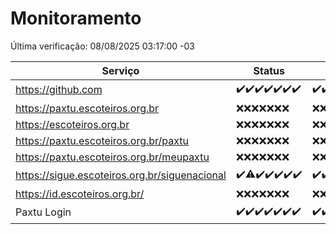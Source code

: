 # Monitoramento

Última verificação: 08/08/2025 03:17:00 -03

|Serviço|Status|Últimas 24h|
|---|---|---|
|https://github.com|<span title="2025-08-01: OK=22">✔️</span><span title="2025-08-02: OK=23">✔️</span><span title="2025-08-03: OK=22">✔️</span><span title="2025-08-04: OK=22">✔️</span><span title="2025-08-05: OK=22">✔️</span><span title="2025-08-06: OK=22">✔️</span><span title="2025-08-07: OK=4">✔️</span>|<span title="07/08/2025 03:17:00 -03 : 200">✔️</span><span title="07/08/2025 04:16:00 -03 : 200">✔️</span><span title="07/08/2025 05:15:00 -03 : 200">✔️</span><span title="07/08/2025 06:16:00 -03 : 200">✔️</span><span title="07/08/2025 07:11:00 -03 : 200">✔️</span><span title="07/08/2025 08:10:00 -03 : 200">✔️</span><span title="07/08/2025 09:21:00 -03 : 200">✔️</span><span title="07/08/2025 10:33:00 -03 : 200">✔️</span><span title="07/08/2025 11:14:00 -03 : 200">✔️</span><span title="07/08/2025 12:12:00 -03 : 200">✔️</span><span title="07/08/2025 13:13:00 -03 : 200">✔️</span><span title="07/08/2025 14:13:00 -03 : 200">✔️</span><span title="07/08/2025 15:15:00 -03 : 200">✔️</span><span title="07/08/2025 16:12:00 -03 : 200">✔️</span><span title="07/08/2025 17:11:00 -03 : 200">✔️</span><span title="07/08/2025 18:08:00 -03 : 200">✔️</span><span title="07/08/2025 19:10:00 -03 : 200">✔️</span><span title="07/08/2025 20:10:00 -03 : 200">✔️</span><span title="07/08/2025 21:54:00 -03 : 200">✔️</span><span title="07/08/2025 23:56:00 -03 : 200">✔️</span><span title="08/08/2025 01:01:00 -03 : 200">✔️</span><span title="08/08/2025 02:20:00 -03 : 200">✔️</span><span title="08/08/2025 03:17:00 -03 : 200">✔️</span>|
|https://paxtu.escoteiros.org.br|<span title="2025-08-01: Falhas=22">❌</span><span title="2025-08-02: Falhas=23">❌</span><span title="2025-08-03: Falhas=22">❌</span><span title="2025-08-04: Falhas=22">❌</span><span title="2025-08-05: Falhas=22">❌</span><span title="2025-08-06: Falhas=22">❌</span><span title="2025-08-07: Falhas=4">❌</span>|<span title="07/08/2025 03:17:00 -03 : 403">❌</span><span title="07/08/2025 04:16:00 -03 : 403">❌</span><span title="07/08/2025 05:15:00 -03 : 403">❌</span><span title="07/08/2025 06:16:00 -03 : 403">❌</span><span title="07/08/2025 07:11:00 -03 : 403">❌</span><span title="07/08/2025 08:10:00 -03 : 403">❌</span><span title="07/08/2025 09:21:00 -03 : 403">❌</span><span title="07/08/2025 10:33:00 -03 : 403">❌</span><span title="07/08/2025 11:14:00 -03 : 403">❌</span><span title="07/08/2025 12:12:00 -03 : 403">❌</span><span title="07/08/2025 13:13:00 -03 : 403">❌</span><span title="07/08/2025 14:13:00 -03 : 403">❌</span><span title="07/08/2025 15:15:00 -03 : 403">❌</span><span title="07/08/2025 16:12:00 -03 : 403">❌</span><span title="07/08/2025 17:11:00 -03 : 403">❌</span><span title="07/08/2025 18:08:00 -03 : 403">❌</span><span title="07/08/2025 19:10:00 -03 : 403">❌</span><span title="07/08/2025 20:10:00 -03 : 403">❌</span><span title="07/08/2025 21:54:00 -03 : 403">❌</span><span title="07/08/2025 23:56:00 -03 : 403">❌</span><span title="08/08/2025 01:01:00 -03 : 403">❌</span><span title="08/08/2025 02:20:00 -03 : 403">❌</span><span title="08/08/2025 03:17:00 -03 : 403">❌</span>|
|https://escoteiros.org.br|<span title="2025-08-01: Falhas=22">❌</span><span title="2025-08-02: Falhas=23">❌</span><span title="2025-08-03: Falhas=22">❌</span><span title="2025-08-04: Falhas=22">❌</span><span title="2025-08-05: Falhas=22">❌</span><span title="2025-08-06: Falhas=22">❌</span><span title="2025-08-07: Falhas=4">❌</span>|<span title="07/08/2025 03:17:00 -03 : 403">❌</span><span title="07/08/2025 04:16:00 -03 : 403">❌</span><span title="07/08/2025 05:15:00 -03 : 403">❌</span><span title="07/08/2025 06:16:00 -03 : 403">❌</span><span title="07/08/2025 07:11:00 -03 : 403">❌</span><span title="07/08/2025 08:10:00 -03 : 403">❌</span><span title="07/08/2025 09:21:00 -03 : 403">❌</span><span title="07/08/2025 10:33:00 -03 : 403">❌</span><span title="07/08/2025 11:14:00 -03 : 403">❌</span><span title="07/08/2025 12:12:00 -03 : 403">❌</span><span title="07/08/2025 13:13:00 -03 : 403">❌</span><span title="07/08/2025 14:13:00 -03 : 403">❌</span><span title="07/08/2025 15:15:00 -03 : 403">❌</span><span title="07/08/2025 16:12:00 -03 : 403">❌</span><span title="07/08/2025 17:11:00 -03 : 403">❌</span><span title="07/08/2025 18:08:00 -03 : 403">❌</span><span title="07/08/2025 19:10:00 -03 : 403">❌</span><span title="07/08/2025 20:10:00 -03 : 403">❌</span><span title="07/08/2025 21:54:00 -03 : 403">❌</span><span title="07/08/2025 23:56:00 -03 : 403">❌</span><span title="08/08/2025 01:01:00 -03 : 403">❌</span><span title="08/08/2025 02:20:00 -03 : 403">❌</span><span title="08/08/2025 03:17:00 -03 : 403">❌</span>|
|https://paxtu.escoteiros.org.br/paxtu|<span title="2025-08-01: Falhas=22">❌</span><span title="2025-08-02: Falhas=23">❌</span><span title="2025-08-03: Falhas=22">❌</span><span title="2025-08-04: Falhas=22">❌</span><span title="2025-08-05: Falhas=22">❌</span><span title="2025-08-06: Falhas=22">❌</span><span title="2025-08-07: Falhas=4">❌</span>|<span title="07/08/2025 03:17:00 -03 : 403">❌</span><span title="07/08/2025 04:16:00 -03 : 403">❌</span><span title="07/08/2025 05:15:00 -03 : 403">❌</span><span title="07/08/2025 06:16:00 -03 : 403">❌</span><span title="07/08/2025 07:11:00 -03 : 403">❌</span><span title="07/08/2025 08:10:00 -03 : 403">❌</span><span title="07/08/2025 09:21:00 -03 : 403">❌</span><span title="07/08/2025 10:33:00 -03 : 403">❌</span><span title="07/08/2025 11:14:00 -03 : 403">❌</span><span title="07/08/2025 12:12:00 -03 : 403">❌</span><span title="07/08/2025 13:13:00 -03 : 403">❌</span><span title="07/08/2025 14:13:00 -03 : 403">❌</span><span title="07/08/2025 15:15:00 -03 : 403">❌</span><span title="07/08/2025 16:12:00 -03 : 403">❌</span><span title="07/08/2025 17:11:00 -03 : 403">❌</span><span title="07/08/2025 18:08:00 -03 : 403">❌</span><span title="07/08/2025 19:10:00 -03 : 403">❌</span><span title="07/08/2025 20:10:00 -03 : 403">❌</span><span title="07/08/2025 21:54:00 -03 : 403">❌</span><span title="07/08/2025 23:56:00 -03 : 403">❌</span><span title="08/08/2025 01:01:00 -03 : 403">❌</span><span title="08/08/2025 02:20:00 -03 : 403">❌</span><span title="08/08/2025 03:17:00 -03 : 403">❌</span>|
|https://paxtu.escoteiros.org.br/meupaxtu|<span title="2025-08-01: Falhas=22">❌</span><span title="2025-08-02: Falhas=23">❌</span><span title="2025-08-03: Falhas=22">❌</span><span title="2025-08-04: Falhas=22">❌</span><span title="2025-08-05: Falhas=22">❌</span><span title="2025-08-06: Falhas=22">❌</span><span title="2025-08-07: Falhas=4">❌</span>|<span title="07/08/2025 03:17:00 -03 : 403">❌</span><span title="07/08/2025 04:16:00 -03 : 403">❌</span><span title="07/08/2025 05:15:00 -03 : 403">❌</span><span title="07/08/2025 06:16:00 -03 : 403">❌</span><span title="07/08/2025 07:11:00 -03 : 403">❌</span><span title="07/08/2025 08:10:00 -03 : 403">❌</span><span title="07/08/2025 09:21:00 -03 : 403">❌</span><span title="07/08/2025 10:33:00 -03 : 403">❌</span><span title="07/08/2025 11:14:00 -03 : 403">❌</span><span title="07/08/2025 12:12:00 -03 : 403">❌</span><span title="07/08/2025 13:13:00 -03 : 403">❌</span><span title="07/08/2025 14:13:00 -03 : 403">❌</span><span title="07/08/2025 15:15:00 -03 : 403">❌</span><span title="07/08/2025 16:12:00 -03 : 403">❌</span><span title="07/08/2025 17:11:00 -03 : 403">❌</span><span title="07/08/2025 18:08:00 -03 : 403">❌</span><span title="07/08/2025 19:10:00 -03 : 403">❌</span><span title="07/08/2025 20:10:00 -03 : 403">❌</span><span title="07/08/2025 21:54:00 -03 : 403">❌</span><span title="07/08/2025 23:56:00 -03 : 403">❌</span><span title="08/08/2025 01:01:00 -03 : 403">❌</span><span title="08/08/2025 02:20:00 -03 : 403">❌</span><span title="08/08/2025 03:17:00 -03 : 403">❌</span>|
|https://sigue.escoteiros.org.br/siguenacional|<span title="2025-08-01: OK=22">✔️</span><span title="2025-08-02: OK=22, Falhas=1">⚠️</span><span title="2025-08-03: OK=22">✔️</span><span title="2025-08-04: OK=22">✔️</span><span title="2025-08-05: OK=22">✔️</span><span title="2025-08-06: OK=22">✔️</span><span title="2025-08-07: OK=4">✔️</span>|<span title="07/08/2025 03:17:00 -03 : 200">✔️</span><span title="07/08/2025 04:16:00 -03 : 200">✔️</span><span title="07/08/2025 05:15:00 -03 : 200">✔️</span><span title="07/08/2025 06:16:00 -03 : 200">✔️</span><span title="07/08/2025 07:11:00 -03 : 200">✔️</span><span title="07/08/2025 08:10:00 -03 : 200">✔️</span><span title="07/08/2025 09:21:00 -03 : 200">✔️</span><span title="07/08/2025 10:33:00 -03 : 200">✔️</span><span title="07/08/2025 11:14:00 -03 : 200">✔️</span><span title="07/08/2025 12:12:00 -03 : 200">✔️</span><span title="07/08/2025 13:13:00 -03 : 200">✔️</span><span title="07/08/2025 14:13:00 -03 : 200">✔️</span><span title="07/08/2025 15:15:00 -03 : 200">✔️</span><span title="07/08/2025 16:12:00 -03 : 200">✔️</span><span title="07/08/2025 17:11:00 -03 : 200">✔️</span><span title="07/08/2025 18:08:00 -03 : 200">✔️</span><span title="07/08/2025 19:10:00 -03 : 200">✔️</span><span title="07/08/2025 20:10:00 -03 : 200">✔️</span><span title="07/08/2025 21:54:00 -03 : 200">✔️</span><span title="07/08/2025 23:56:00 -03 : 200">✔️</span><span title="08/08/2025 01:01:00 -03 : 200">✔️</span><span title="08/08/2025 02:20:00 -03 : 200">✔️</span><span title="08/08/2025 03:17:00 -03 : 200">✔️</span>|
|https://id.escoteiros.org.br/|<span title="2025-08-01: Falhas=22">❌</span><span title="2025-08-02: Falhas=23">❌</span><span title="2025-08-03: Falhas=22">❌</span><span title="2025-08-04: Falhas=22">❌</span><span title="2025-08-05: Falhas=22">❌</span><span title="2025-08-06: Falhas=22">❌</span><span title="2025-08-07: Falhas=4">❌</span>|<span title="07/08/2025 03:17:00 -03 : 403">❌</span><span title="07/08/2025 04:16:00 -03 : 403">❌</span><span title="07/08/2025 05:15:00 -03 : 403">❌</span><span title="07/08/2025 06:16:00 -03 : 403">❌</span><span title="07/08/2025 07:11:00 -03 : 403">❌</span><span title="07/08/2025 08:10:00 -03 : 403">❌</span><span title="07/08/2025 09:21:00 -03 : 403">❌</span><span title="07/08/2025 10:33:00 -03 : 403">❌</span><span title="07/08/2025 11:14:00 -03 : 403">❌</span><span title="07/08/2025 12:12:00 -03 : 403">❌</span><span title="07/08/2025 13:13:00 -03 : 403">❌</span><span title="07/08/2025 14:13:00 -03 : 403">❌</span><span title="07/08/2025 15:15:00 -03 : 403">❌</span><span title="07/08/2025 16:12:00 -03 : 403">❌</span><span title="07/08/2025 17:11:00 -03 : 403">❌</span><span title="07/08/2025 18:08:00 -03 : 403">❌</span><span title="07/08/2025 19:10:00 -03 : 403">❌</span><span title="07/08/2025 20:10:00 -03 : 403">❌</span><span title="07/08/2025 21:54:00 -03 : 403">❌</span><span title="07/08/2025 23:56:00 -03 : 403">❌</span><span title="08/08/2025 01:01:00 -03 : 403">❌</span><span title="08/08/2025 02:20:00 -03 : 403">❌</span><span title="08/08/2025 03:17:00 -03 : 403">❌</span>|
|Paxtu Login|<span title="2025-08-01: OK=22">✔️</span><span title="2025-08-02: OK=23">✔️</span><span title="2025-08-03: OK=22">✔️</span><span title="2025-08-04: OK=22">✔️</span><span title="2025-08-05: OK=22">✔️</span><span title="2025-08-06: OK=22">✔️</span><span title="2025-08-07: OK=4">✔️</span>|<span title="07/08/2025 03:17:00 -03 : 200">✔️</span><span title="07/08/2025 04:16:00 -03 : 200">✔️</span><span title="07/08/2025 05:15:00 -03 : 200">✔️</span><span title="07/08/2025 06:16:00 -03 : 200">✔️</span><span title="07/08/2025 07:11:00 -03 : 200">✔️</span><span title="07/08/2025 08:10:00 -03 : 200">✔️</span><span title="07/08/2025 09:21:00 -03 : 200">✔️</span><span title="07/08/2025 10:33:00 -03 : 200">✔️</span><span title="07/08/2025 11:14:00 -03 : 200">✔️</span><span title="07/08/2025 12:12:00 -03 : 200">✔️</span><span title="07/08/2025 13:13:00 -03 : 200">✔️</span><span title="07/08/2025 14:13:00 -03 : 200">✔️</span><span title="07/08/2025 15:15:00 -03 : 200">✔️</span><span title="07/08/2025 16:12:00 -03 : 200">✔️</span><span title="07/08/2025 17:11:00 -03 : 200">✔️</span><span title="07/08/2025 18:08:00 -03 : 200">✔️</span><span title="07/08/2025 19:10:00 -03 : 200">✔️</span><span title="07/08/2025 20:10:00 -03 : 200">✔️</span><span title="07/08/2025 21:54:00 -03 : 200">✔️</span><span title="07/08/2025 23:56:00 -03 : 200">✔️</span><span title="08/08/2025 01:01:00 -03 : 200">✔️</span><span title="08/08/2025 02:20:00 -03 : 200">✔️</span><span title="08/08/2025 03:17:00 -03 : 200">✔️</span>|
